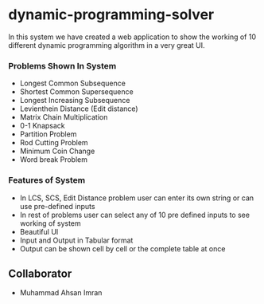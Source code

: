 # dynamic-programming-solver
In this system we have created a web application to show the working of 10 different dynamic programming algorithm in a very great UI.



### Problems Shown In System
- Longest Common Subsequence
- Shortest Common Supersequence
- Longest Increasing Subsequence
- Levienthein Distance (Edit distance)
- Matrix Chain Multiplication
- 0-1 Knapsack
- Partition Problem
- Rod Cutting Problem
- Minimum Coin Change
- Word break Problem

### Features of System
- In LCS, SCS, Edit Distance problem user can enter its own string or can use pre-defined inputs
- In rest of problems user can select any of 10 pre defined inputs to see working of system
- Beautiful UI
- Input and Output in Tabular format
- Output can be shown cell by cell or the complete table at once

## Collaborator
- Muhammad Ahsan Imran
